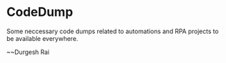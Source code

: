 # CodeDump

Some neccessary code dumps related to automations and RPA projects to be available everywhere.

~~Durgesh Rai
